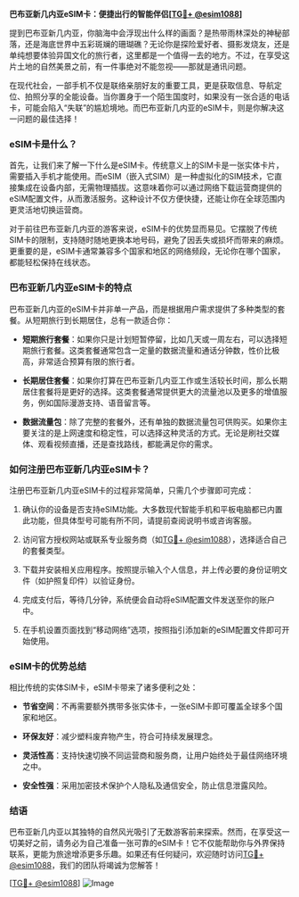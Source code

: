 **巴布亚新几内亚eSIM卡：便捷出行的智能伴侣[[TG💪+ @esim1088](https://t.me/s/esim1088)]**

提到巴布亚新几内亚，你脑海中会浮现出什么样的画面？是热带雨林深处的神秘部落，还是海底世界中五彩斑斓的珊瑚礁？无论你是探险爱好者、摄影发烧友，还是单纯想要体验异国文化的旅行者，这里都是一个值得一去的地方。不过，在享受这片土地的自然美景之前，有一件事绝对不能忽视——那就是通讯问题。

在现代社会，一部手机不仅是联络亲朋好友的重要工具，更是获取信息、导航定位、拍照分享的全能设备。当你置身于一个陌生国度时，如果没有一张合适的电话卡，可能会陷入“失联”的尴尬境地。而巴布亚新几内亚的eSIM卡，则是你解决这一问题的最佳选择！

### eSIM卡是什么？

首先，让我们来了解一下什么是eSIM卡。传统意义上的SIM卡是一张实体卡片，需要插入手机才能使用。而eSIM（嵌入式SIM）是一种虚拟化的SIM技术，它直接集成在设备内部，无需物理插拔。这意味着你可以通过网络下载运营商提供的eSIM配置文件，从而激活服务。这种设计不仅方便快捷，还能让你在全球范围内更灵活地切换运营商。

对于前往巴布亚新几内亚的游客来说，eSIM卡的优势显而易见。它摆脱了传统SIM卡的限制，支持随时随地更换本地号码，避免了因丢失或损坏而带来的麻烦。更重要的是，eSIM卡通常兼容多个国家和地区的网络频段，无论你在哪个国家，都能轻松保持在线状态。

### 巴布亚新几内亚eSIM卡的特点

巴布亚新几内亚的eSIM卡并非单一产品，而是根据用户需求提供了多种类型的套餐。从短期旅行到长期居住，总有一款适合你：

- **短期旅行套餐**：如果你只是计划短暂停留，比如几天或一周左右，可以选择短期旅行套餐。这类套餐通常包含一定量的数据流量和通话分钟数，性价比极高，非常适合预算有限的旅行者。
  
- **长期居住套餐**：如果你打算在巴布亚新几内亚工作或生活较长时间，那么长期居住套餐将是更好的选择。这类套餐通常提供更大的流量池以及更多的增值服务，例如国际漫游支持、语音留言等。

- **数据流量包**：除了完整的套餐外，还有单独的数据流量包可供购买。如果你主要关注的是上网速度和稳定性，可以选择这种灵活的方式。无论是刷社交媒体、观看视频直播，还是查找路线，都能满足你的需求。

### 如何注册巴布亚新几内亚eSIM卡？

注册巴布亚新几内亚eSIM卡的过程非常简单，只需几个步骤即可完成：

1. 确认你的设备是否支持eSIM功能。大多数现代智能手机和平板电脑都已内置此功能，但具体型号可能有所不同，请提前查阅说明书或咨询客服。
   
2. 访问官方授权网站或联系专业服务商（如[TG💪+ @esim1088](https://t.me/s/esim1088)），选择适合自己的套餐类型。

3. 下载并安装相关应用程序。按照提示输入个人信息，并上传必要的身份证明文件（如护照复印件）以验证身份。

4. 完成支付后，等待几分钟，系统便会自动将eSIM配置文件发送至你的账户中。

5. 在手机设置页面找到“移动网络”选项，按照指引添加新的eSIM配置文件即可开始使用。

### eSIM卡的优势总结

相比传统的实体SIM卡，eSIM卡带来了诸多便利之处：

- **节省空间**：不再需要额外携带多张实体卡，一张eSIM卡即可覆盖全球多个国家和地区。
  
- **环保友好**：减少塑料废弃物产生，符合可持续发展理念。

- **灵活性高**：支持快速切换不同运营商和服务商，让用户始终处于最佳网络环境之中。

- **安全性强**：采用加密技术保护个人隐私及通信安全，防止信息泄露风险。

### 结语

巴布亚新几内亚以其独特的自然风光吸引了无数游客前来探索。然而，在享受这一切美好之前，请务必为自己准备一张可靠的eSIM卡！它不仅能帮助你与外界保持联系，更能为旅途增添更多乐趣。如果还有任何疑问，欢迎随时访问[TG💪+ @esim1088](https://t.me/s/esim1088)，我们的团队将竭诚为您解答！

[[TG💪+ @esim1088](https://t.me/s/esim1088)] ![Image](https://i.postimg.cc/4NQfJmqS/Snipaste-2025-05-13-00-14-12.png)